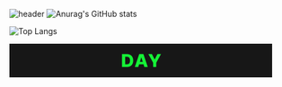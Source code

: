 ![header](second.gif)
![Anurag's GitHub stats](https://github-readme-stats.vercel.app/api?username=oxicodine&layout=compact&theme=chartreuse-dark)

![Top Langs](https://github-readme-stats.vercel.app/api/top-langs/?username=combat845alt&theme=chartreuse-dark)

![header](standard.gif)
